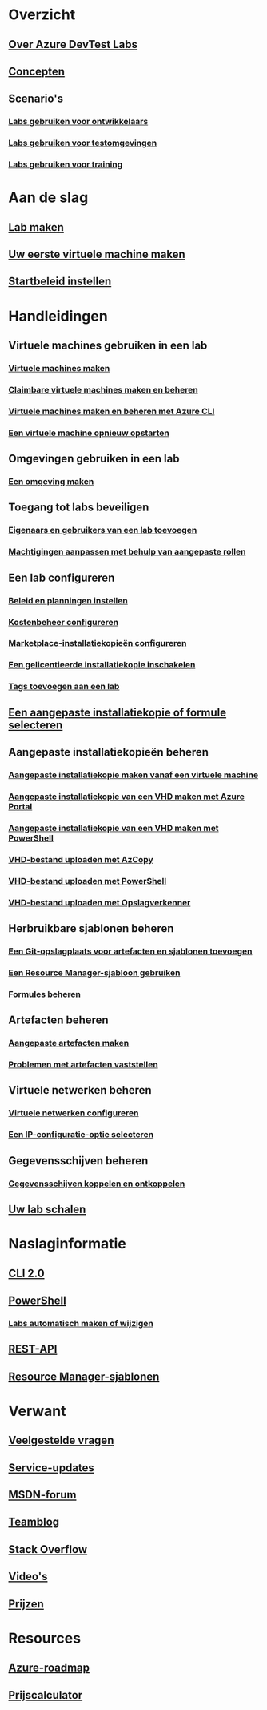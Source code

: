 # Overzicht
## [Over Azure DevTest Labs](devtest-lab-overview.md)
## [Concepten](devtest-lab-concepts.md)
## Scenario's
### [Labs gebruiken voor ontwikkelaars](devtest-lab-developer-lab.md)
### [Labs gebruiken voor testomgevingen](devtest-lab-test-env.md)
### [Labs gebruiken voor training](devtest-lab-training-lab.md)

# Aan de slag
## [Lab maken](devtest-lab-create-lab.md)
## [Uw eerste virtuele machine maken](devtest-lab-create-first-vm.md)
## [Startbeleid instellen](devtest-lab-get-started-with-lab-policies.md)

# Handleidingen
## Virtuele machines gebruiken in een lab
### [Virtuele machines maken](devtest-lab-add-vm.md)
### [Claimbare virtuele machines maken en beheren](devtest-lab-add-claimable-vm.md)
### [Virtuele machines maken en beheren met Azure CLI](devtest-lab-vmcli.md)
### [Een virtuele machine opnieuw opstarten](devtest-lab-restart-vm.md)

## Omgevingen gebruiken in een lab
### [Een omgeving maken](devtest-lab-create-environment-from-arm.md)

## Toegang tot labs beveiligen
### [Eigenaars en gebruikers van een lab toevoegen](devtest-lab-add-devtest-user.md)
### [Machtigingen aanpassen met behulp van aangepaste rollen](devtest-lab-grant-user-permissions-to-specific-lab-policies.md)

## Een lab configureren
### [Beleid en planningen instellen](devtest-lab-set-lab-policy.md)
### [Kostenbeheer configureren](devtest-lab-configure-cost-management.md)
### [Marketplace-installatiekopieën configureren](devtest-lab-configure-marketplace-images.md)
### [Een gelicentieerde installatiekopie inschakelen](devtest-lab-enable-licensed-images.md)
### [Tags toevoegen aan een lab](devtest-lab-add-tag.md)

## [Een aangepaste installatiekopie of formule selecteren](devtest-lab-comparing-vm-base-image-types.md)

## Aangepaste installatiekopieën beheren
### [Aangepaste installatiekopie maken vanaf een virtuele machine](devtest-lab-create-custom-image-from-vm-using-portal.md)
### [Aangepaste installatiekopie van een VHD maken met Azure Portal](devtest-lab-create-template.md)
### [Aangepaste installatiekopie van een VHD maken met PowerShell](devtest-lab-create-custom-image-from-vhd-using-powershell.md)
### [VHD-bestand uploaden met AzCopy](devtest-lab-upload-vhd-using-azcopy.md)
### [VHD-bestand uploaden met PowerShell](devtest-lab-upload-vhd-using-powershell.md)
### [VHD-bestand uploaden met Opslagverkenner](devtest-lab-upload-vhd-using-storage-explorer.md)

## Herbruikbare sjablonen beheren
### [Een Git-opslagplaats voor artefacten en sjablonen toevoegen](devtest-lab-add-artifact-repo.md)
### [Een Resource Manager-sjabloon gebruiken](devtest-lab-use-resource-manager-template.md)
### [Formules beheren](devtest-lab-manage-formulas.md)

## Artefacten beheren
### [Aangepaste artefacten maken](devtest-lab-artifact-author.md)
### [Problemen met artefacten vaststellen](devtest-lab-troubleshoot-artifact-failure.md)

## Virtuele netwerken beheren
### [Virtuele netwerken configureren](devtest-lab-configure-vnet.md)
### [Een IP-configuratie-optie selecteren](devtest-lab-shared-ip.md)

## Gegevensschijven beheren
### [Gegevensschijven koppelen en ontkoppelen](devtest-lab-attach-detach-data-disk.md)

## [Uw lab schalen](devtest-lab-scale-lab.md)

# Naslaginformatie
## [CLI 2.0](/cli/azure/lab)
## [PowerShell](/powershell/module/azurerm.devtestlabs/#devtest_labs)
### [Labs automatisch maken of wijzigen](devtest-lab-use-arm-and-powershell-for-lab-resources.md)
## [REST-API](https://docs.microsoft.com/rest/api/dtl/)
## [Resource Manager-sjablonen](https://github.com/Azure/azure-devtestlab/tree/master/Samples)


# Verwant
## [Veelgestelde vragen](devtest-lab-faq.md)
## [Service-updates](https://azure.microsoft.com/updates/?product=devtest-lab)
## [MSDN-forum](https://social.msdn.microsoft.com/Forums/en-US/home?forum=AzureDevTestLabs)
## [Teamblog](https://blogs.msdn.microsoft.com/devtestlab/)
## [Stack Overflow](http://stackoverflow.com/questions/tagged/azure-devtest-labs)
## [Video's](https://azure.microsoft.com/documentation/videos/index/?services=devtest-lab)
## [Prijzen](https://azure.microsoft.com/pricing/details/devtest-lab/)


# Resources
## [Azure-roadmap](https://azure.microsoft.com/en-us/roadmap/?category=developer-tools)
## [Prijscalculator](https://azure.microsoft.com/pricing/calculator/)
